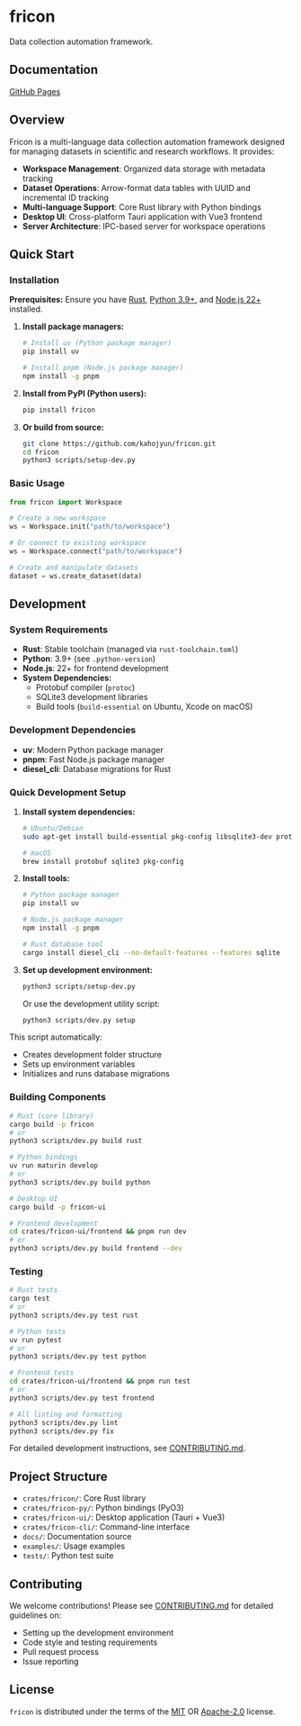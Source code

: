 # fricon

Data collection automation framework.

## Documentation

[GitHub Pages](https://kahojyun.github.io/fricon/)

## Overview

Fricon is a multi-language data collection automation framework designed for managing datasets in scientific and research workflows. It provides:

- **Workspace Management**: Organized data storage with metadata tracking
- **Dataset Operations**: Arrow-format data tables with UUID and incremental ID tracking  
- **Multi-language Support**: Core Rust library with Python bindings
- **Desktop UI**: Cross-platform Tauri application with Vue3 frontend
- **Server Architecture**: IPC-based server for workspace operations

## Quick Start

### Installation

**Prerequisites:** Ensure you have [Rust](https://rustup.rs/), [Python 3.9+](https://python.org), and [Node.js 22+](https://nodejs.org/) installed.

1. **Install package managers:**
   ```bash
   # Install uv (Python package manager)
   pip install uv
   
   # Install pnpm (Node.js package manager)
   npm install -g pnpm
   ```

2. **Install from PyPI (Python users):**
   ```bash
   pip install fricon
   ```

3. **Or build from source:**
   ```bash
   git clone https://github.com/kahojyun/fricon.git
   cd fricon
   python3 scripts/setup-dev.py
   ```

### Basic Usage

```python
from fricon import Workspace

# Create a new workspace
ws = Workspace.init("path/to/workspace")

# Or connect to existing workspace
ws = Workspace.connect("path/to/workspace")

# Create and manipulate datasets
dataset = ws.create_dataset(data)
```

## Development

### System Requirements

- **Rust**: Stable toolchain (managed via `rust-toolchain.toml`)
- **Python**: 3.9+ (see `.python-version`)
- **Node.js**: 22+ for frontend development
- **System Dependencies:**
  - Protobuf compiler (`protoc`)
  - SQLite3 development libraries
  - Build tools (`build-essential` on Ubuntu, Xcode on macOS)

### Development Dependencies

- **uv**: Modern Python package manager
- **pnpm**: Fast Node.js package manager
- **diesel_cli**: Database migrations for Rust

### Quick Development Setup

1. **Install system dependencies:**
   ```bash
   # Ubuntu/Debian
   sudo apt-get install build-essential pkg-config libsqlite3-dev protobuf-compiler
   
   # macOS
   brew install protobuf sqlite3 pkg-config
   ```

2. **Install tools:**
   ```bash
   # Python package manager
   pip install uv
   
   # Node.js package manager
   npm install -g pnpm
   
   # Rust database tool
   cargo install diesel_cli --no-default-features --features sqlite
   ```

3. **Set up development environment:**
   ```bash
   python3 scripts/setup-dev.py
   ```

   Or use the development utility script:
   ```bash
   python3 scripts/dev.py setup
   ```

This script automatically:
- Creates development folder structure
- Sets up environment variables
- Initializes and runs database migrations

### Building Components

```bash
# Rust (core library)
cargo build -p fricon
# or
python3 scripts/dev.py build rust

# Python bindings
uv run maturin develop
# or
python3 scripts/dev.py build python

# Desktop UI
cargo build -p fricon-ui

# Frontend development
cd crates/fricon-ui/frontend && pnpm run dev
# or
python3 scripts/dev.py build frontend --dev
```

### Testing

```bash
# Rust tests
cargo test
# or 
python3 scripts/dev.py test rust

# Python tests  
uv run pytest
# or
python3 scripts/dev.py test python

# Frontend tests
cd crates/fricon-ui/frontend && pnpm run test
# or
python3 scripts/dev.py test frontend

# All linting and formatting
python3 scripts/dev.py lint
python3 scripts/dev.py fix
```

For detailed development instructions, see [CONTRIBUTING.md](CONTRIBUTING.md).

## Project Structure

- `crates/fricon/`: Core Rust library
- `crates/fricon-py/`: Python bindings (PyO3)
- `crates/fricon-ui/`: Desktop application (Tauri + Vue3)
- `crates/fricon-cli/`: Command-line interface
- `docs/`: Documentation source
- `examples/`: Usage examples
- `tests/`: Python test suite

## Contributing

We welcome contributions! Please see [CONTRIBUTING.md](CONTRIBUTING.md) for detailed guidelines on:
- Setting up the development environment
- Code style and testing requirements
- Pull request process
- Issue reporting

## License

`fricon` is distributed under the terms of the
[MIT](https://spdx.org/licenses/MIT.html) OR
[Apache-2.0](https://spdx.org/licenses/Apache-2.0.html) license.

